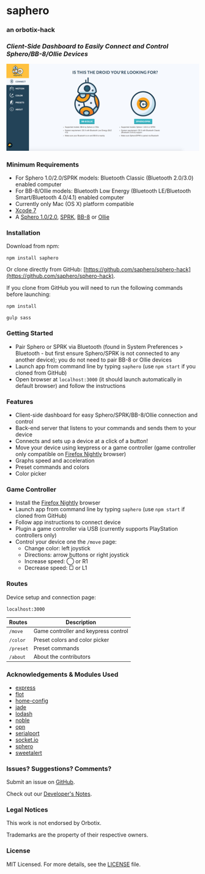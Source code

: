# saphero

### an orbotix-hack

### _Client-Side Dashboard to Easily Connect and Control Sphero/BB-8/Ollie Devices_

![Control Page](/public/img/setup-screenshot.png)

### Minimum Requirements
- For Sphero 1.0/2.0/SPRK models: Bluetooth Classic (Bluetooth 2.0/3.0) enabled computer
- For BB-8/Ollie models: Bluetooth Low Energy (Bluetooth LE/Bluetooth Smart/Bluetooth 4.0/4.1) enabled computer
- Currently only Mac (OS X) platform compatible
- [Xcode 7](https://itunes.apple.com/ca/app/xcode/id497799835?mt=12)
- A [Sphero 1.0/2.0](http://www.sphero.com/sphero), [SPRK](http://www.sphero.com/education), [BB-8](http://www.sphero.com/starwars) or [Ollie](http://www.sphero.com/ollie)

### Installation
Download from npm:
```
npm install saphero
```
Or clone directly from GitHub: [https://github.com/saphero/sphero-hack](https://github.com/saphero/sphero-hack).

If you clone from GitHub you will need to run the following commands before launching:
```
npm install
```
```
gulp sass
```

### Getting Started
- Pair Sphero or SPRK via Bluetooth (found in System Preferences > Bluetooth - but first ensure Sphero/SPRK is not connected to any another device); you do not need to pair BB-8 or Ollie devices
- Launch app from command line by typing ```saphero``` (use ```npm start``` if you cloned from GitHub)
- Open browser at ```localhost:3000``` (it should launch automatically in default browser) and follow the instructions

### Features
- Client-side dashboard for easy Sphero/SPRK/BB-8/Ollie connection and control
- Back-end server that listens to your commands and sends them to your device
- Connects and sets up a device at a click of a button!
- Move your device using keypress or a game controller (game controller only compatible on [Firefox Nightly](https://nightly.mozilla.org/) browser)
- Graphs speed and acceleration
- Preset commands and colors
- Color picker

### Game Controller
- Install the [Firefox Nightly](https://nightly.mozilla.org/) browser
- Launch app from command line by typing ```saphero``` (use ```npm start``` if cloned from GitHub)
- Follow app instructions to connect device
- Plugin a game controller via USB (currently supports PlayStation controllers only)
- Control your device one the ```/move``` page:
  - Change color: left joystick
  - Directions: arrow buttons or right joystick
  - Increase speed: ◯ or R1
  - Decrease speed: ▢ or L1

### Routes
Device setup and connection page:
```
localhost:3000
```

| Routes        | Description                          |
| :-----------  | ------------------------------------ |
| ```/move```   | Game controller and keypress control |
| ```/color```  | Preset colors and color picker       |
| ```/preset``` | Preset commands                      |
| ```/about```  | About the contributors               |

### Acknowledgements & Modules Used
- [express](https://www.npmjs.com/package/express)
- [flot](https://www.npmjs.com/package/flot)
- [home-config](https://www.npmjs.com/package/home-config)
- [jade](https://www.npmjs.com/package/jade)
- [lodash](https://www.npmjs.com/package/lodash)
- [noble](https://www.npmjs.com/package/noble)
- [opn](https://www.npmjs.com/package/opn)
- [serialport](https://www.npmjs.com/package/serialport)
- [socket.io](https://www.npmjs.com/package/socket.io)
- [sphero](https://www.npmjs.com/package/sphero)
- [sweetalert](https://www.npmjs.com/package/sweetalert)

### Issues? Suggestions? Comments?
Submit an issue on [GitHub](https://github.com/saphero/sphero-hack/issues).

Check out our [Developer's Notes](https://github.com/saphero/sphero-hack/blob/master/DEV_NOTES.md).

### Legal Notices
This work is not endorsed by Orbotix.

Trademarks are the property of their respective owners.

### License
MIT Licensed. For more details, see the [LICENSE](https://github.com/saphero/sphero-hack/blob/master/LICENSE.md) file.
